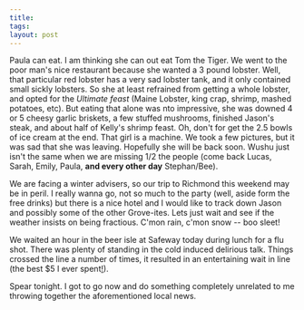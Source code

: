 ```yaml
---
title:
tags:
layout: post
---
```

Paula can eat.  I am thinking she can out eat Tom the Tiger.  We went to the poor man's nice restaurant because she wanted a 3 pound lobster.  Well, that particular red lobster has a very sad lobster tank, and it only contained small sickly lobsters.  So she at least refrained from getting a whole lobster, and opted for the _Ultimate feast_ (Maine Lobster, king crap, shrimp, mashed potatoes, etc).  But eating that alone was nto impressive, she was downed 4 or 5 cheesy garlic briskets, a few stuffed mushrooms, finished Jason's steak, and about half of Kelly's shrimp feast.  Oh, don't for get the 2.5 bowls of ice cream at the end.  That girl is a machine. We took a few pictures, but it was sad that she was leaving.  Hopefully she will be back soon. Wushu just isn't the same when we are missing 1/2 the people (come back Lucas, Sarah, Emily, Paula, __and every other day__ Stephan/Bee).

We are facing a winter advisers, so our trip to Richmond this weekend may be in peril. I really wanna go, not so much to the party (well, aside form the free drinks) but there is a nice hotel and I would like to track down Jason and possibly some of the other Grove-ites. Lets just wait and see if the weather insists on being fractious. C'mon rain, c'mon snow -- boo sleet!

We waited an hour in the beer isle at Safeway today during lunch for a flu shot.  There was plenty of standing in the cold induced delirious talk.  Things crossed the line a number of times, it resulted in an entertaining wait in line (the best $5 I ever spent[!](http://www.homestarrunner.com/sbemail89.html)).

Spear tonight.  I got to go now and do something completely unrelated to me throwing together the aforementioned local news.
